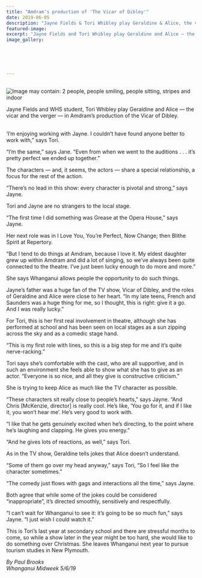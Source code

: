 ```yaml
---
title: "Amdram’s production of 'The Vicar of Dibley'"
date: 2019-06-05
description: "Jayne Fields & Tori Whibley play Geraldine & Alice, the vicar & the verger, in Amdram’s production of the Vicar of Dibley..."
featured-image: 
excerpt: "Jayne Fields and Tori Whibley play Geraldine and Alice — the vicar and the verger — in Amdram’s production of the Vicar of Dibley."
image_gallery:
    
    
    
    
    
---
```


<p>&nbsp;<img src="https://scontent-syd2-1.xx.fbcdn.net/v/t1.0-9/62178939_2251187154930450_7797773495395418112_n.jpg?_nc_cat=103&amp;_nc_ht=scontent-syd2-1.xx&amp;oh=e07a4170e106ff26824a07e58a1051ff&amp;oe=5D82687A" alt="Image may contain: 2 people, people smiling, people sitting, stripes and indoor" /></p>
<p data-bind="text: $data">Jayne Fields and WHS student, Tori Whibley play Geraldine and Alice &mdash; the vicar and the verger &mdash; in Amdram&rsquo;s production of the Vicar of Dibley.</p>
<p data-bind="text: $data"><br />&lsquo;I&rsquo;m enjoying working with Jayne. I couldn&rsquo;t have found anyone better to work with,&rdquo; says Tori.</p>
<p data-bind="text: $data">&ldquo;I&rsquo;m the same,&rdquo; says Jane. &ldquo;Even from when we went to the auditions . . . it&rsquo;s pretty perfect we ended up together.&rdquo;</p>
<p data-bind="text: $data">The characters &mdash; and, it seems, the actors &mdash; share a special relationship, a focus for the rest of the action.</p>
<p data-bind="text: $data">&ldquo;There&rsquo;s no lead in this show: every character is pivotal and strong,&rdquo; says Jayne.</p>
<p data-bind="text: $data">Tori and Jayne are no strangers to the local stage.</p>
<p data-bind="text: $data">&ldquo;The first time I did something was Grease at the Opera House,&rdquo; says Jayne.</p>
<p data-bind="text: $data">Her next role was in I Love You, You&rsquo;re Perfect, Now Change; then Blithe Spirit at Repertory.</p>
<p data-bind="text: $data">&ldquo;But I tend to do things at Amdram, because I love it. My eldest daughter grew up within Amdram and did a lot of singing, so we&rsquo;ve always been quite connected to the theatre. I&rsquo;ve just been lucky enough to do more and more.&rdquo;</p>
<p data-bind="text: $data">She says Whanganui allows people the opportunity to do such things.</p>
<p data-bind="text: $data">Jayne&rsquo;s father was a huge fan of the TV show, Vicar of Dibley, and the roles of Geraldine and Alice were close to her heart. &ldquo;In my late teens, French and Saunders was a huge thing for me, so I thought, this is right: give it a go. And I was really lucky.&rdquo;</p>
<p data-bind="text: $data">For Tori, this is her first real involvement in theatre, although she has performed at school and has been seen on local stages as a sun zipping across the sky and as a comedic stage hand.</p>
<p data-bind="text: $data">&ldquo;This is my first role with lines, so this is a big step for me and it&rsquo;s quite nerve-racking.&rdquo;</p>
<p data-bind="text: $data">Tori says she&rsquo;s comfortable with the cast, who are all supportive, and in such an environment she feels able to show what she has to give as an actor. &ldquo;Everyone is so nice, and all they give is constructive criticism.&rdquo;</p>
<p data-bind="text: $data">She is trying to keep Alice as much like the TV character as possible.</p>
<p data-bind="text: $data">&ldquo;These characters sit really close to people&rsquo;s hearts,&rdquo; says Jayne. &ldquo;And Chris [McKenzie, director] is really cool. He&rsquo;s like, &lsquo;You go for it, and if I like it, you won&rsquo;t hear me&rsquo;. He&rsquo;s very good to work with.</p>
<p data-bind="text: $data">&ldquo;I like that he gets genuinely excited when he&rsquo;s directing, to the point where he&rsquo;s laughing and clapping. He gives you energy.&rdquo;</p>
<p data-bind="text: $data">&ldquo;And he gives lots of reactions, as well,&rdquo; says Tori.</p>
<p data-bind="text: $data">As in the TV show, Geraldine tells jokes that Alice doesn&rsquo;t understand.</p>
<p data-bind="text: $data">&ldquo;Some of them go over my head anyway,&rdquo; says Tori, &ldquo;So I feel like the character sometimes.&rdquo;</p>
<p data-bind="text: $data">&ldquo;The comedy just flows with gags and interactions all the time,&rdquo; says Jayne.</p>
<p data-bind="text: $data">Both agree that while some of the jokes could be considered &ldquo;inappropriate&rdquo;, it&rsquo;s directed smoothly, sensitively and respectfully.</p>
<p data-bind="text: $data">&ldquo;I can&rsquo;t wait for Whanganui to see it: it&rsquo;s going to be so much fun,&rdquo; says Jayne. &ldquo;I just wish I could watch it.&rdquo;</p>
<p data-bind="text: $data">This is Tori&rsquo;s last year at secondary school and there are stressful months to come, so while a show later in the year might be too hard, she would like to do something over Christmas. She leaves Whanganui next year to pursue tourism studies in New Plymouth.</p>
<p data-bind="text: $data"><em>By Paul Brooks</em><br /><em>Whanganui Midweek 5/6/19</em></p>

